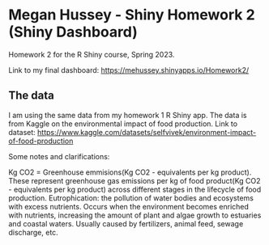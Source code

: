 # Megan Hussey - Shiny Homework 2 (Shiny Dashboard)
Homework 2 for the R Shiny course, Spring 2023. 

Link to my final dashboard: https://mehussey.shinyapps.io/Homework2/

## The data
I am using the same data from my homework 1 R Shiny app. The data is from Kaggle on the environmental impact of food production. Link to dataset: https://www.kaggle.com/datasets/selfvivek/environment-impact-of-food-production

Some notes and clarifications:

Kg CO2 = Greenhouse emmisions(Kg CO2 - equivalents per kg product). These represent greenhouse gas emissions per kg of food product(Kg CO2 - equivalents per kg product) across different stages in the lifecycle of food production.
Eutrophication: the pollution of water bodies and ecosystems with excess nutrients. Occurs when the environment becomes enriched with nutrients, increasing the amount of plant and algae growth to estuaries and coastal waters. Usually caused by fertilizers, animal feed, sewage discharge, etc.
